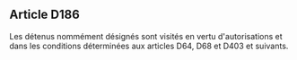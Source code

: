 Article D186
----
Les détenus nommément désignés sont visités en vertu d'autorisations et dans les
conditions déterminées aux articles D64, D68 et D403 et suivants.
